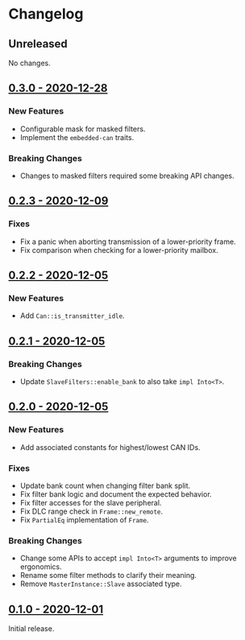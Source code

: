 # Changelog

## Unreleased

No changes.

## [0.3.0 - 2020-12-28](https://github.com/jonas-schievink/bxcan/releases/tag/v0.3.0)

### New Features

* Configurable mask for masked filters.
* Implement the `embedded-can` traits.

### Breaking Changes

* Changes to masked filters required some breaking API changes.

## [0.2.3 - 2020-12-09](https://github.com/jonas-schievink/bxcan/releases/tag/v0.2.3)

### Fixes

* Fix a panic when aborting transmission of a lower-priority frame.
* Fix comparison when checking for a lower-priority mailbox.

## [0.2.2 - 2020-12-05](https://github.com/jonas-schievink/bxcan/releases/tag/v0.2.2)

### New Features

* Add `Can::is_transmitter_idle`.

## [0.2.1 - 2020-12-05](https://github.com/jonas-schievink/bxcan/releases/tag/v0.2.1)

### Breaking Changes

* Update `SlaveFilters::enable_bank` to also take `impl Into<T>`.

## [0.2.0 - 2020-12-05](https://github.com/jonas-schievink/bxcan/releases/tag/v0.2.0)

### New Features

* Add associated constants for highest/lowest CAN IDs.

### Fixes

* Update bank count when changing filter bank split.
* Fix filter bank logic and document the expected behavior.
* Fix filter accesses for the slave peripheral.
* Fix DLC range check in `Frame::new_remote`.
* Fix `PartialEq` implementation of `Frame`.

### Breaking Changes

* Change some APIs to accept `impl Into<T>` arguments to improve ergonomics.
* Rename some filter methods to clarify their meaning.
* Remove `MasterInstance::Slave` associated type.

## [0.1.0 - 2020-12-01](https://github.com/jonas-schievink/bxcan/releases/tag/v0.1.0)

Initial release.
